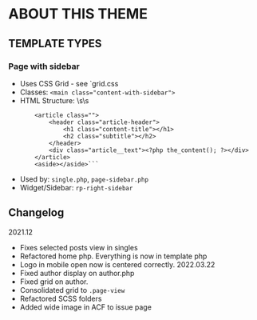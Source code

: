 # ABOUT THIS THEME

## TEMPLATE TYPES

### Page with sidebar
- Uses CSS Grid - see `grid.css
- Classes: `<main class="content-with-sidebar">`
- HTML Structure: \s\s
    ```<main class="content-with-sidebar">
        <article class="">
            <header class="article-header">
                <h1 class="content-title"></h1>
                <h2 class="subtitle"></h2>
            </header>
            <div class="article__text"><?php the_content(); ?></div>
        </article> 
        <aside></aside>```
- Used by: `single.php`, `page-sidebar.php`
- Widget/Sidebar: `rp-right-sidebar`

## Changelog
2021.12
- Fixes selected posts view in singles
- Refactored home php. Everything is now in template php
- Logo in mobile open now is centered correctly.
2022.03.22
- Fixed author display on author.php
- Fixed grid on author.
- Consolidated grid to `.page-view`
- Refactored SCSS folders
- Added wide image in ACF to issue page
